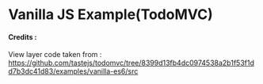 # Vanilla JS Example(TodoMVC)




#### Credits : 

View layer code taken from : https://github.com/tastejs/todomvc/tree/8399d13fb4dc0974538a2b1f53f1dd7b3dc41d83/examples/vanilla-es6/src